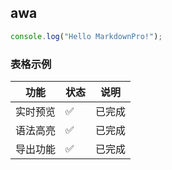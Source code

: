 ## awa

```javascript
console.log("Hello MarkdownPro!");
```

### 表格示例

| 功能 | 状态 | 说明 |
|------|------|------|
| 实时预览 | ✅ | 已完成 |
| 语法高亮 | ✅ | 已完成 |
| 导出功能 | ✅ | 已完成 |
